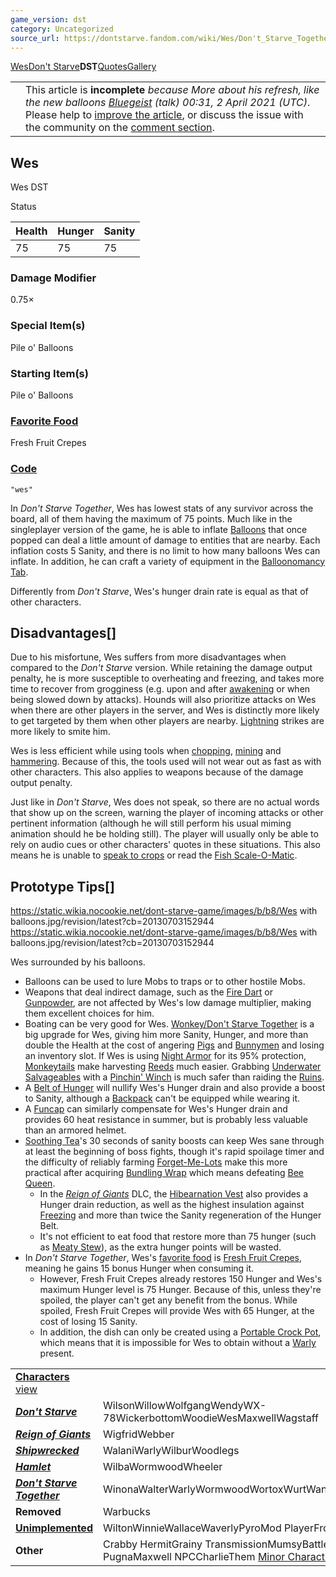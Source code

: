 ```yaml
---
game_version: dst
category: Uncategorized
source_url: https://dontstarve.fandom.com/wiki/Wes/Don't_Starve_Together
---
```


[Wes](/wiki/Wes "Wes")[Don't Starve](/wiki/Wes/Don%27t_Starve "Wes/Don't Starve")**DST**[Quotes](/wiki/Wes/Quotes "Wes/Quotes")[Gallery](/wiki/Wes/Gallery "Wes/Gallery")

|  |  |
| --- | --- |
|  | This article is **incomplete** *because More about his refresh, like the new balloons [Bluegeist](/wiki/User:Bluegeist "User:Bluegeist") (talk) 00:31, 2 April 2021 (UTC)*. Please help to [improve the article](https://dontstarve.fandom.com/wiki/Wes/Don%27t_Starve_Together?action=edit), or discuss the issue with the community on the [comment section](/wiki/Wes#WikiaArticleComments "Wes"). |

## Wes

Wes DST

Status

| Health | Hunger | Sanity |
| --- | --- | --- |
| 75 | 75 | 75 |

### Damage Modifier

0.75×

### Special Item(s)

Pile o' Balloons

### Starting Item(s)

Pile o' Balloons

### [Favorite Food](/wiki/Favorite_Food "Favorite Food")

Fresh Fruit Crepes

### [Code](/wiki/Console "Console")

`"wes"`

In *Don't Starve Together*, Wes has lowest stats of any survivor across the board, all of them having the maximum of 75 points. Much like in the singleplayer version of the game, he is able to inflate [Balloons](/wiki/Pile_o%27_Balloons "Pile o' Balloons") that once popped can deal a little amount of damage to entities that are nearby. Each inflation costs 5 Sanity, and there is no limit to how many balloons Wes can inflate. In addition, he can craft a variety of equipment in the [Balloonomancy Tab](/wiki/Balloonomancy_Tab "Balloonomancy Tab").

Differently from *Don't Starve*, Wes's hunger drain rate is equal as that of other characters.

## Disadvantages[]

Due to his misfortune, Wes suffers from more disadvantages when compared to the *Don't Starve* version. While retaining the damage output penalty, he is more susceptible to overheating and freezing, and takes more time to recover from grogginess (e.g. upon and after [awakening](/wiki/Sleeping "Sleeping") or when being slowed down by attacks). Hounds will also prioritize attacks on Wes when there are other players in the server, and Wes is distinctly more likely to get targeted by them when other players are nearby. [Lightning](/wiki/Lightning "Lightning") strikes are more likely to smite him.

Wes is less efficient while using tools when [chopping](/wiki/Axe "Axe"), [mining](/wiki/Pickaxe "Pickaxe") and [hammering](/wiki/Hammer "Hammer"). Because of this, the tools used will not wear out as fast as with other characters. This also applies to weapons because of the damage output penalty.

Just like in *Don't Starve*, Wes does not speak, so there are no actual words that show up on the screen, warning the player of incoming attacks or other pertinent information (although he will still perform his usual miming animation should he be holding still). The player will usually only be able to rely on audio cues or other characters' quotes in these situations. This also means he is unable to [speak to crops](/wiki/Farm_Plant#Happiness "Farm Plant") or read the [Fish Scale-O-Matic](/wiki/Fish_Scale-O-Matic "Fish Scale-O-Matic").

## Prototype Tips[]

 https://static.wikia.nocookie.net/dont-starve-game/images/b/b8/Wes with balloons.jpg/revision/latest?cb=20130703152944 https://static.wikia.nocookie.net/dont-starve-game/images/b/b8/Wes with balloons.jpg/revision/latest?cb=20130703152944 

Wes surrounded by his balloons.

 

* Balloons can be used to lure Mobs to traps or to other hostile Mobs.
* Weapons that deal indirect damage, such as the [Fire Dart](/wiki/Fire_Dart "Fire Dart") or [Gunpowder](/wiki/Gunpowder "Gunpowder"), are not affected by Wes's low damage multiplier, making them excellent choices for him.
* Boating can be very good for Wes. [Wonkey/Don't Starve Together](/wiki/Wonkey/Don%27t_Starve_Together "Wonkey/Don't Starve Together") is a big upgrade for Wes, giving him more Sanity, Hunger, and more than double the Health at the cost of angering [Pigs](/wiki/Pig "Pig") and [Bunnymen](/wiki/Bunnyman "Bunnyman") and losing an inventory slot. If Wes is using [Night Armor](/wiki/Night_Armor "Night Armor") for its 95% protection, [Monkeytails](/wiki/Monkeytails "Monkeytails") make harvesting [Reeds](/wiki/Reeds "Reeds") much easier. Grabbing [Underwater Salvageables](/wiki/Underwater_Salvageable "Underwater Salvageable") with a [Pinchin' Winch](/wiki/Pinchin%27_Winch "Pinchin' Winch") is much safer than raiding the [Ruins](/wiki/Ruins "Ruins").
* A [Belt of Hunger](/wiki/Belt_of_Hunger "Belt of Hunger") will nullify Wes's Hunger drain and also provide a boost to Sanity, although a [Backpack](/wiki/Backpack "Backpack") can't be equipped while wearing it.
* A [Funcap](/wiki/Funcap "Funcap") can similarly compensate for Wes's Hunger drain and provides 60 heat resistance in summer, but is probably less valuable than an armored helmet.
* [Soothing Tea](/wiki/Soothing_Tea "Soothing Tea")'s 30 seconds of sanity boosts can keep Wes sane through at least the beginning of boss fights, though it's rapid spoilage timer and the difficulty of reliably farming [Forget-Me-Lots](/wiki/Forget-Me-Lots "Forget-Me-Lots") make this more practical after acquiring [Bundling Wrap](/wiki/Bundling_Wrap "Bundling Wrap") which means defeating [Bee Queen](/wiki/Bee_Queen "Bee Queen").
  + In the *[Reign of Giants](/wiki/Reign_of_Giants "Reign of Giants")* DLC, the [Hibearnation Vest](/wiki/Hibearnation_Vest "Hibearnation Vest") also provides a Hunger drain reduction, as well as the highest insulation against [Freezing](/wiki/Freezing "Freezing") and more than twice the Sanity regeneration of the Hunger Belt.
  + It's not efficient to eat food that restore more than 75 hunger (such as [Meaty Stew](/wiki/Meaty_Stew "Meaty Stew")), as the extra hunger points will be wasted.
* In *Don't Starve Together*, Wes's [favorite food](/wiki/Don%27t_Starve_Together#Favorite_Food "Don't Starve Together") is [Fresh Fruit Crepes](/wiki/Fresh_Fruit_Crepes "Fresh Fruit Crepes"), meaning he gains 15 bonus Hunger when consuming it.
  + However, Fresh Fruit Crepes already restores 150 Hunger and Wes's maximum Hunger level is 75 Hunger. Because of this, unless they're spoiled, the player can't get any benefit from the bonus. While spoiled, Fresh Fruit Crepes will provide Wes with 65 Hunger, at the cost of losing 15 Sanity.
  + In addition, the dish can only be created using a [Portable Crock Pot](/wiki/Portable_Crock_Pot "Portable Crock Pot"), which means that it is impossible for Wes to obtain without a [Warly](/wiki/Warly "Warly") present.

|  |  |
| --- | --- |
| **[Characters](/wiki/Characters "Characters")** [view](/wiki/Template:Characters "Template:Characters") | |
| ***[Don't Starve](/wiki/Don%27t_Starve "Don't Starve")*** | WilsonWillowWolfgangWendyWX-78WickerbottomWoodieWesMaxwellWagstaff |
| ***[Reign of Giants](/wiki/Reign_of_Giants "Reign of Giants")*** | WigfridWebber |
| ***[Shipwrecked](/wiki/Shipwrecked "Shipwrecked")*** | WalaniWarlyWilburWoodlegs |
| ***[Hamlet](/wiki/Hamlet "Hamlet")*** | WilbaWormwoodWheeler |
| ***[Don't Starve Together](/wiki/Don%27t_Starve_Together "Don't Starve Together")*** | WinonaWalterWarlyWormwoodWortoxWurtWandaWonkey |
| **Removed** | Warbucks |
| **[Unimplemented](/wiki/Unimplemented_Characters "Unimplemented Characters")** | WiltonWinnieWallaceWaverlyPyroMod PlayerFrog Webber |
| **Other** | Crabby HermitGrainy TransmissionMumsyBattlemaster PugnaMaxwell NPCCharlieThem [Minor Characters](/wiki/Minor_Characters "Minor Characters") |
